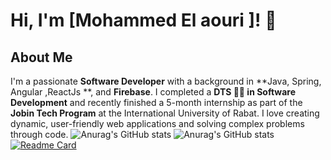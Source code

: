 # Hi, I'm [Mohammed El aouri ]! 👋

## About Me
I'm a passionate **Software Developer** with a background in **Java, Spring, Angular ,ReactJs **, and **Firebase**. I completed a **DTS 👨‍🎓 in Software Development** and recently finished a 5-month internship as part of the **Jobin Tech Program** at the International University of Rabat. I love creating dynamic, user-friendly web applications and solving complex problems through code.
![Anurag's GitHub stats](https://github-readme-stats.vercel.app/api?username=kimbo-slicee&show=reviews,discussions_started,discussions_answered,prs_merged,prs_merged_percentage)
![Anurag's GitHub stats](https://github-readme-stats.vercel.app/api?username=kimbo-slicee&show_icons=true&theme=radical)
[![Readme Card](https://github-readme-stats.vercel.app/api/pin/?username=kimbo-slicee&repo=github-readme-stats)](https://github.com/kimbo-slicee/github-readme-stats)
